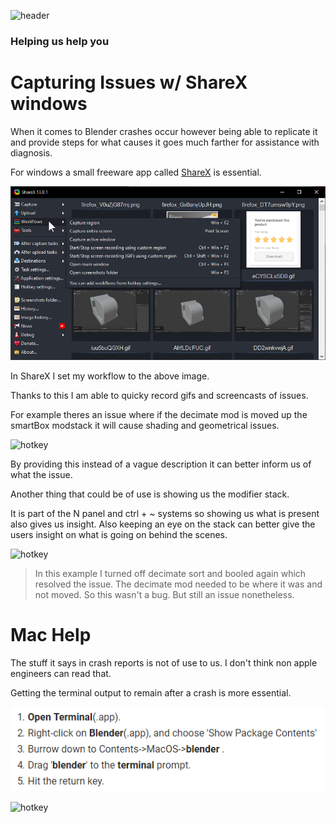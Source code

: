 ![header](img/banner.gif)

### Helping us help you

# Capturing Issues w/ ShareX windows

When it comes to Blender crashes occur however being able to replicate it and provide steps for what causes it goes much farther for assistance with diagnosis.

For windows a small freeware app called [ShareX](https://getsharex.com/) is essential.

![hotkey](img/issue/i1.png)

In ShareX I set my workflow to the above image.

Thanks to this I am able to quicky record gifs and screencasts of issues.

For example theres an issue where if the decimate mod is moved up the smartBox modstack it will cause shading and geometrical issues.

![hotkey](img/issue/i2.gif)

By providing this instead of a vague description it can better inform us of what the issue.

Another thing that could be of use is showing us the modifier stack.

It is part of the N panel and ctrl + ~ systems so showing us what is present also gives us insight.
Also keeping an eye on the stack can better give the users insight on what is going on behind the scenes.

![hotkey](img/issue/i3.gif)

> In this example I turned off decimate sort and booled again which resolved the issue. The decimate mod needed to be where it was and not moved. So this wasn't a bug. But still an issue nonetheless.

# Mac Help

The stuff it says in crash reports is not of use to us. I don't think non apple engineers can read that.

Getting the terminal output to remain after a crash is more essential.

![hotkey](img/issue/i4.png)

![hotkey](img/issue/i5.gif)
